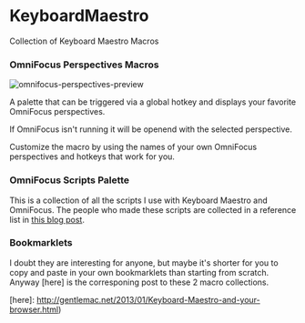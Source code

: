 KeyboardMaestro
===============

Collection of Keyboard Maestro Macros

### OmniFocus Perspectives Macros

![omnifocus-perspectives-preview](http://cl.ly/LwAM/omnifocus-perspectives-preview.jpg)

A palette that can be triggered via a global hotkey and displays your favorite OmniFocus perspectives.

If OmniFocus isn't running it will be openend with the selected perspective.

Customize the macro by using the names of your own OmniFocus perspectives and hotkeys that work for you.

### OmniFocus Scripts Palette

This is a collection of all the scripts I use with Keyboard Maestro and OmniFocus. The people who made these scripts are collected in a reference list in [this blog post](http://rocketink.net/2013/01/keyboard-maestro-as-omnifocus%27s-little-helper.html).

### Bookmarklets

I doubt they are interesting for anyone, but maybe it's shorter for you to copy and paste in your own bookmarklets than starting from scratch. Anyway [here] is the corresponing post to these 2 macro collections.

[here]: http://gentlemac.net/2013/01/Keyboard-Maestro-and-your-browser.html)